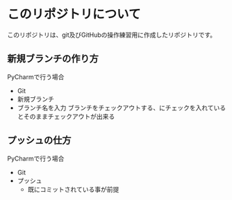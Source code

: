 # このリポジトリについて

このリポジトリは、git及びGitHubの操作練習用に作成したリポジトリです。

## 新規ブランチの作り方

PyCharmで行う場合
- Git
- 新規ブランチ
- ブランチ名を入力
ブランチをチェックアウトする、にチェックを入れているとそのままチェックアウトが出来る

## プッシュの仕方

PyCharmで行う場合
- Git
- プッシュ
  - 既にコミットされている事が前提